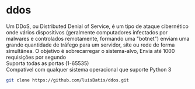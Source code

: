 # ddos
Um DDoS, ou Distributed Denial of Service, é um tipo de ataque cibernético onde vários dispositivos (geralmente computadores infectados por malwares e controlados remotamente, formando uma "botnet") enviam uma grande quantidade de tráfego para um servidor, site ou rede de forma simultânea. O objetivo é sobrecarregar o sistema-alvo,
Envia até 1000 requisições por segundo  
Suporta todas as portas (1-65535)  
Compatível com qualquer sistema operacional que suporte Python 3  
```bash
git clone https://github.com/luisBatis/ddos.git
```
